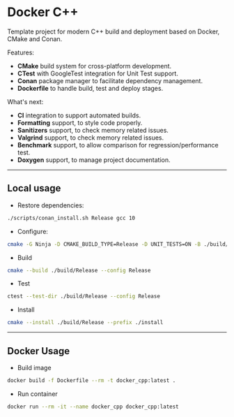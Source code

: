 # Docker C++
Template project for modern C++ build and deployment based on Docker, CMake and Conan.  

Features:
- **CMake** build system for cross-platform development.
- **CTest** with GoogleTest integration for Unit Test support.
- **Conan** package manager to facilitate dependency management.
- **Dockerfile** to handle build, test and deploy stages.

What's next:
- **CI** integration to support automated builds.
- **Formatting** support, to style code properly.
- **Sanitizers** support, to check memory related issues.
- **Valgrind** support, to check memory related issues.
- **Benchmark** support, to allow comparison for regression/performance test.
- **Doxygen** support, to manage project documentation.

---

## Local usage

- Restore dependencies:
```bash
./scripts/conan_install.sh Release gcc 10
```

- Configure:
```bash
cmake -G Ninja -D CMAKE_BUILD_TYPE=Release -D UNIT_TESTS=ON -B ./build/Release -S .
```

- Build
```bash
cmake --build ./build/Release --config Release
```

- Test
```bash
ctest --test-dir ./build/Release --config Release
```

- Install
```bash
cmake --install ./build/Release --prefix ./install
```

---

## Docker Usage

- Build image
```bash
docker build -f Dockerfile --rm -t docker_cpp:latest .
```

- Run container
```bash
docker run --rm -it --name docker_cpp docker_cpp:latest
```
